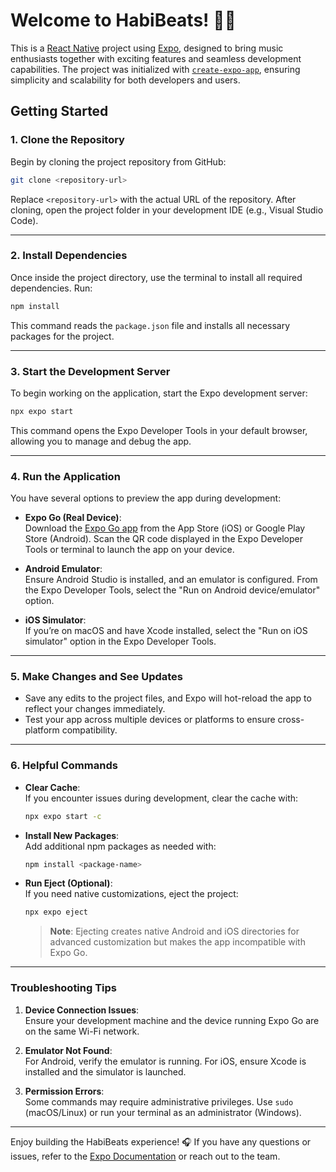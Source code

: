 # Welcome to HabiBeats! 🎵🚀

This is a [React Native](https://reactnative.dev/) project using [Expo](https://expo.dev), designed to bring music enthusiasts together with exciting features and seamless development capabilities. The project was initialized with [`create-expo-app`](https://www.npmjs.com/package/create-expo-app), ensuring simplicity and scalability for both developers and users.

## Getting Started

### 1. **Clone the Repository**

Begin by cloning the project repository from GitHub:

```bash
git clone <repository-url>
```

Replace `<repository-url>` with the actual URL of the repository. After cloning, open the project folder in your development IDE (e.g., Visual Studio Code).

---

### 2. **Install Dependencies**

Once inside the project directory, use the terminal to install all required dependencies. Run:

```bash
npm install
```

This command reads the `package.json` file and installs all necessary packages for the project.

---

### 3. **Start the Development Server**

To begin working on the application, start the Expo development server:

```bash
npx expo start
```

This command opens the Expo Developer Tools in your default browser, allowing you to manage and debug the app.

---

### 4. **Run the Application**

You have several options to preview the app during development:

- **Expo Go (Real Device)**:  
  Download the [Expo Go app](https://expo.dev/client) from the App Store (iOS) or Google Play Store (Android). Scan the QR code displayed in the Expo Developer Tools or terminal to launch the app on your device.

- **Android Emulator**:  
  Ensure Android Studio is installed, and an emulator is configured. From the Expo Developer Tools, select the "Run on Android device/emulator" option.

- **iOS Simulator**:  
  If you’re on macOS and have Xcode installed, select the "Run on iOS simulator" option in the Expo Developer Tools.

---

### 5. **Make Changes and See Updates**

- Save any edits to the project files, and Expo will hot-reload the app to reflect your changes immediately.  
- Test your app across multiple devices or platforms to ensure cross-platform compatibility.

---

### 6. **Helpful Commands**

- **Clear Cache**:  
  If you encounter issues during development, clear the cache with:  
  ```bash
  npx expo start -c
  ```

- **Install New Packages**:  
  Add additional npm packages as needed with:  
  ```bash
  npm install <package-name>
  ```

- **Run Eject (Optional)**:  
  If you need native customizations, eject the project:  
  ```bash
  npx expo eject
  ```

  > **Note**: Ejecting creates native Android and iOS directories for advanced customization but makes the app incompatible with Expo Go.

---

### Troubleshooting Tips

1. **Device Connection Issues**:  
   Ensure your development machine and the device running Expo Go are on the same Wi-Fi network.

2. **Emulator Not Found**:  
   For Android, verify the emulator is running. For iOS, ensure Xcode is installed and the simulator is launched.

3. **Permission Errors**:  
   Some commands may require administrative privileges. Use `sudo` (macOS/Linux) or run your terminal as an administrator (Windows).

---

Enjoy building the HabiBeats experience! 🎧 If you have any questions or issues, refer to the [Expo Documentation](https://docs.expo.dev/) or reach out to the team.

